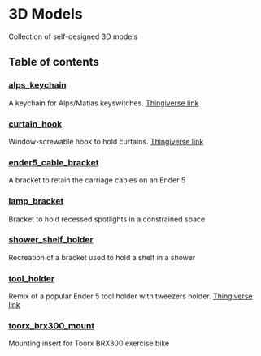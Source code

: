 # 3D Models
Collection of self-designed 3D models

## Table of contents
### [alps_keychain](/alps_keychain)
A keychain for Alps/Matias keyswitches. [Thingiverse link](https://www.thingiverse.com/thing:4214306)
### [curtain_hook](/curtain_hook)
Window-screwable hook to hold curtains. [Thingiverse link](https://www.thingiverse.com/thing:4222626)
### [ender5_cable_bracket](/ender5_cable_bracket)
A bracket to retain the carriage cables on an Ender 5
### [lamp_bracket](/lamp_bracket)
Bracket to hold recessed spotlights in a constrained space
### [shower_shelf_holder](/shower_shelf_holder)
Recreation of a bracket used to hold a shelf in a shower
### [tool_holder](/tool_holder)
Remix of a popular Ender 5 tool holder with tweezers holder. [Thingiverse link](https://www.thingiverse.com/thing:4222592)
### [toorx_brx300_mount](/toorx_brx300_mount)
Mounting insert for Toorx BRX300 exercise bike
